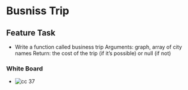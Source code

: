 # Busniss Trip

## Feature Task

- Write a function called business trip
Arguments: graph, array of city names
Return: the cost of the trip (if it’s possible) or null (if not)

### White Board

- ![cc 37](https://user-images.githubusercontent.com/99936580/194729965-8e756f83-0f73-4dac-a539-0c22d6748583.jpg)
